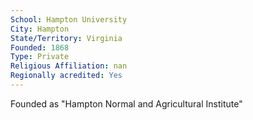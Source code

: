 ```yaml
---
School: Hampton University
City: Hampton
State/Territory: Virginia
Founded: 1868
Type: Private
Religious Affiliation: nan
Regionally acredited: Yes
---
```

Founded as "Hampton Normal and Agricultural Institute"
